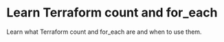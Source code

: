# Learn Terraform count and for_each

Learn what Terraform count and for_each are and when to use them.


